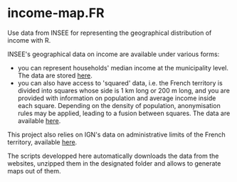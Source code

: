 # income-map.FR
Use data from INSEE for representing the geographical distribution of income with R.

INSEE's geographical data on income are available under various forms:
* you can represent households' median income at the municipality level. The data are stored [here](http://www.insee.fr/fr/themes/detail.asp?reg_id=99&ref_id=indic-struct-distrib-revenu).
* you can also have access to 'squared' data, i.e. the French territory is divided into squares whose side is 1 km long or 200 m long, and you are provided with information on population and average income inside each square. Depending on the density of population, anonymisation rules may be applied, leading to a fusion between squares. The data are available [here](http://www.insee.fr/fr/themes/detail.asp?reg_id=0&ref_id=donnees-carroyees).

This project also relies on IGN's data on administrative limits of the French territory, available [here](http://professionnels.ign.fr/geofla#tab-3).

The scripts developped here automatically downloads the data from the websites, unzipped them in the designated folder and allows to generate maps out of them.
